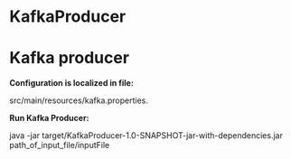# KafkaProducer
Kafka producer
==============

**Configuration is localized in file:**

src/main/resources/kafka.properties.

**Run Kafka Producer:**

java -jar target/KafkaProducer-1.0-SNAPSHOT-jar-with-dependencies.jar path_of_input_file/inputFile 
